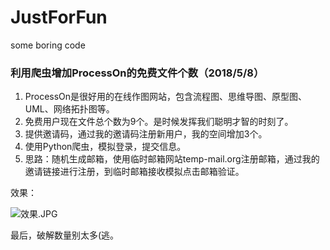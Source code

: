 # JustForFun
some boring code

### 利用爬虫增加ProcessOn的免费文件个数（2018/5/8）
1. ProcessOn是很好用的在线作图网站，包含流程图、思维导图、原型图、UML、网络拓扑图等。
2. 免费用户现在文件总个数为9个。是时候发挥我们聪明才智的时刻了。
3. 提供邀请码，通过我的邀请码注册新用户，我的空间增加3个。
4. 使用Python爬虫，模拟登录，提交信息。
5. 思路：随机生成邮箱，使用临时邮箱网站temp-mail.org注册邮箱，通过我的邀请链接进行注册，到临时邮箱接收模拟点击邮箱验证。

效果：

![效果.JPG](https://upload-images.jianshu.io/upload_images/11911507-4c2ee6a0ec71654b.JPG?imageMogr2/auto-orient/strip%7CimageView2/2/w/1240)

最后，破解数量别太多(逃。
